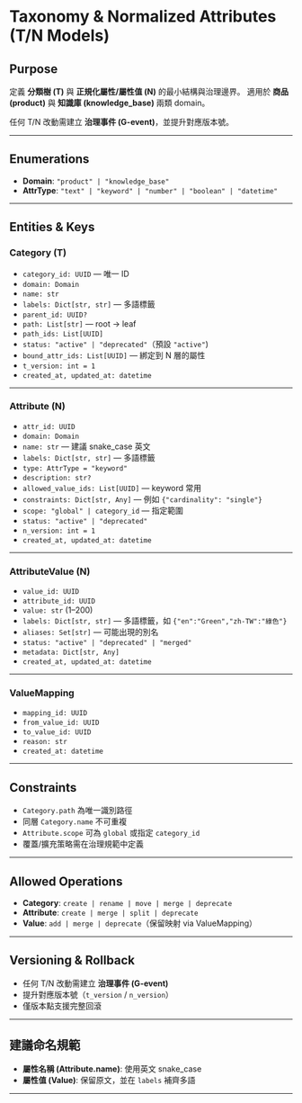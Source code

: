 # Taxonomy & Normalized Attributes (T/N Models)

## Purpose

定義 **分類樹 (T)** 與 **正規化屬性/屬性值 (N)** 的最小結構與治理邊界。
適用於 **商品 (product)** 與 **知識庫 (knowledge\_base)** 兩類 domain。

任何 T/N 改動需建立 **治理事件 (G-event)**，並提升對應版本號。

---

## Enumerations

* **Domain**: `"product" | "knowledge_base"`
* **AttrType**: `"text" | "keyword" | "number" | "boolean" | "datetime"`

---

## Entities & Keys

### Category (T)

* `category_id: UUID` — 唯一 ID
* `domain: Domain`
* `name: str`
* `labels: Dict[str, str]` — 多語標籤
* `parent_id: UUID?`
* `path: List[str]` — root → leaf
* `path_ids: List[UUID]`
* `status: "active" | "deprecated"`（預設 `"active"`)
* `bound_attr_ids: List[UUID]` — 綁定到 N 層的屬性
* `t_version: int = 1`
* `created_at, updated_at: datetime`

---

### Attribute (N)

* `attr_id: UUID`
* `domain: Domain`
* `name: str` — 建議 snake\_case 英文
* `labels: Dict[str, str]` — 多語標籤
* `type: AttrType = "keyword"`
* `description: str?`
* `allowed_value_ids: List[UUID]` — keyword 常用
* `constraints: Dict[str, Any]` — 例如 `{"cardinality": "single"}`
* `scope: "global" | category_id` — 指定範圍
* `status: "active" | "deprecated"`
* `n_version: int = 1`
* `created_at, updated_at: datetime`

---

### AttributeValue (N)

* `value_id: UUID`
* `attribute_id: UUID`
* `value: str` (1–200)
* `labels: Dict[str, str]` — 多語標籤，如 `{"en":"Green","zh-TW":"綠色"}`
* `aliases: Set[str]` — 可能出現的別名
* `status: "active" | "deprecated" | "merged"`
* `metadata: Dict[str, Any]`
* `created_at, updated_at: datetime`

---

### ValueMapping

* `mapping_id: UUID`
* `from_value_id: UUID`
* `to_value_id: UUID`
* `reason: str`
* `created_at: datetime`

---

## Constraints

* `Category.path` 為唯一識別路徑
* 同層 `Category.name` 不可重複
* `Attribute.scope` 可為 `global` 或指定 `category_id`
* 覆蓋/擴充策略需在治理規範中定義

---

## Allowed Operations

* **Category**: `create | rename | move | merge | deprecate`
* **Attribute**: `create | merge | split | deprecate`
* **Value**: `add | merge | deprecate`（保留映射 via ValueMapping）

---

## Versioning & Rollback

* 任何 T/N 改動需建立 **治理事件 (G-event)**
* 提升對應版本號（`t_version` / `n_version`）
* 僅版本點支援完整回滾

---

## 建議命名規範

* **屬性名稱 (Attribute.name)**: 使用英文 snake\_case
* **屬性值 (Value)**: 保留原文，並在 `labels` 補齊多語

---

